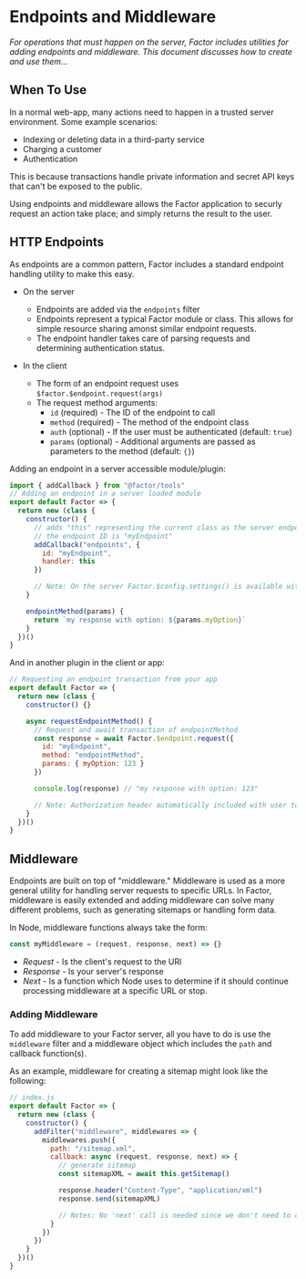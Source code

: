 # Endpoints and Middleware

_For operations that must happen on the server, Factor includes utilities for adding endpoints and middleware. This document discusses how to create and use them..._

## When To Use

In a normal web-app, many actions need to happen in a trusted server environment. Some example scenarios:

- Indexing or deleting data in a third-party service
- Charging a customer
- Authentication

This is because transactions handle private information and secret API keys that can't be exposed to the public.

Using endpoints and middleware allows the Factor application to securly request an action take place; and simply returns the result to the user.

## HTTP Endpoints

As endpoints are a common pattern, Factor includes a standard endpoint handling utility to make this easy.

- On the server

  - Endpoints are added via the `endpoints` filter
  - Endpoints represent a typical Factor module or class. This allows for simple resource sharing amonst similar endpoint requests.
  - The endpoint handler takes care of parsing requests and determining authentication status.

- In the client
  - The form of an endpoint request uses `$factor.$endpoint.request(args)`
  - The request method arguments:
    - `id` (required) - The ID of the endpoint to call
    - `method` (required) - The method of the endpoint class
    - `auth` (optional) - If the user must be authenticated (default: `true`)
    - `params` (optional) - Additional arguments are passed as parameters to the method (default: `{}`)

Adding an endpoint in a server accessible module/plugin:

```javascript
import { addCallback } from "@factor/tools"
// Adding an endpoint in a server loaded module
export default Factor => {
  return new (class {
    constructor() {
      // adds "this" representing the current class as the server endpoint handler
      // the endpoint ID is "myEndpoint"
      addCallback("endpoints", {
        id: "myEndpoint",
        handler: this
      })

      // Note: On the server Factor.$config.settings() is available with all secrets and environmental vars (TOP SECRET!)
    }

    endpointMethod(params) {
      return `my response with option: ${params.myOption}`
    }
  })()
}
```

And in another plugin in the client or app:

```javascript
// Requesting an endpoint transaction from your app
export default Factor => {
  return new (class {
    constructor() {}

    async requestEndpointMethod() {
      // Request and await transaction of endpointMethod
      const response = await Factor.$endpoint.request({
        id: "myEndpoint",
        method: "endpointMethod",
        params: { myOption: 123 }
      })

      console.log(response) // "my response with option: 123"

      // Note: Authorization header automatically included with user token which is used to determine auth status
    }
  })()
}
```

## Middleware

Endpoints are built on top of "middleware." Middleware is used as a more general utility for handling server requests to specific URLs. In Factor, middleware is easily extended and adding middleware can solve many different problems, such as generating sitemaps or handling form data.

In Node, middleware functions always take the form:

```javascript
const myMiddleware = (request, response, next) => {}
```

- _Request_ - Is the client's request to the URl
- _Response_ - Is your server's response
- _Next_ - Is a function which Node uses to determine if it should continue processing middleware at a specific URL or stop.

### Adding Middleware

To add middleware to your Factor server, all you have to do is use the `middleware` filter and a middleware object which includes the `path` and callback function(s).

As an example, middleware for creating a sitemap might look like the following:

```javascript
// index.js
export default Factor => {
  return new (class {
    constructor() {
      addFilter("middleware", middlewares => {
        middlewares.push({
          path: "/sitemap.xml",
          callback: async (request, response, next) => {
            // generate sitemap
            const sitemapXML = await this.getSitemap()

            response.header("Content-Type", "application/xml")
            response.send(sitemapXML)

            // Notes: No 'next' call is needed since we don't need to continue processing other middleware
          }
        })
      })
    }
  })()
}
```
